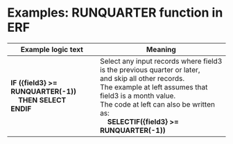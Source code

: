
# Examples: RUNQUARTER function in ERF 

|Example logic text|Meaning|
|------------------|-------|
|**IF ({field3} >= RUNQUARTER(-1))<br>&nbsp;&nbsp;&nbsp;&nbsp;THEN SELECT<br>ENDIF**|Select any input records where field3 is the previous quarter or later,<br>and skip all other records.<br>The example at left assumes that field3 is a month value.<br>The code at left can also be written as:<br>&nbsp;&nbsp;&nbsp;&nbsp;**SELECTIF({field3} >= RUNQUARTER(-1))**|

